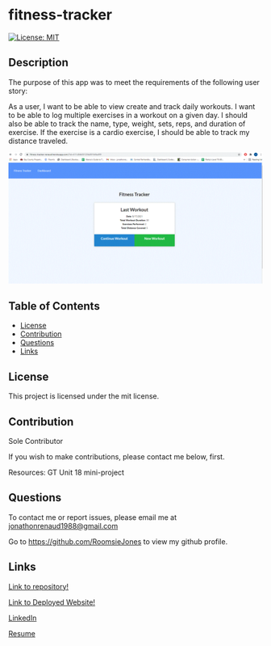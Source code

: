 # fitness-tracker


[![License: MIT](https://img.shields.io/badge/License-MIT-yellow.svg)](https://opensource.org/licenses/MIT)
## Description

The purpose of this app was to meet the requirements of the following user story:

As a user, I want to be able to view create and track daily workouts. I want to be able to log multiple exercises in a workout on a given day. I should also be able to track the name, type, weight, sets, reps, and duration of exercise. If the exercise is a cardio exercise, I should be able to track my distance traveled.


  ![Deployed app](FTDeployed.GIF)



## Table of Contents 
* [License](#license)
* [Contribution](#contribution)
* [Questions](#questions)
* [Links](#links)
    
## License
This project is licensed under the mit license.
    
## Contribution 
    
Sole Contributor 

If you wish to make contributions, please contact me below, first.

Resources:
GT Unit 18 mini-project
 


## Questions
To contact me or report issues, please email me at jonathonrenaud1988@gmail.com

Go to https://github.com/RoomsieJones to view my github profile.    

## Links
[Link to repository!](https://github.com/roomsiejones/fitness-tracker)

[Link to Deployed Website!](https://fitness-tracker-renaud.herokuapp.com/?id=611c84b03125fa00164fad99)

[LinkedIn](https://www.linkedin.com/in/jonathon-renaud-410910aa/)

[Resume](https://docs.google.com/document/d/1ub28BlsfOwQsW2EZ8ha5-XGSjncabLHVVOhax6jgi4w/edit?usp=sharing)

